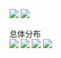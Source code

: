 ![](https://cdn.jsdelivr.net/gh/lyhcc/Picture_Repository/img/20191018191857.png)
![](https://cdn.jsdelivr.net/gh/lyhcc/Picture_Repository/img/20191018191955.png)

总体分布  
![](https://cdn.jsdelivr.net/gh/lyhcc/Picture_Repository/img/20191018192238.png)
![](https://cdn.jsdelivr.net/gh/lyhcc/Picture_Repository/img/20191018192406.png)
![](https://cdn.jsdelivr.net/gh/lyhcc/Picture_Repository/img/20191018192447.png)
![](https://cdn.jsdelivr.net/gh/lyhcc/Picture_Repository/img/20191018192611.png)